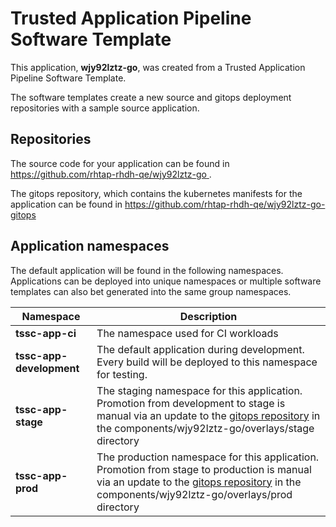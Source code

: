 # Trusted Application Pipeline Software Template

This application, **wjy92lztz-go**, was created from a Trusted Application Pipeline Software Template.

The software templates create a new source and gitops deployment repositories with a sample source application. 

## Repositories

The source code for your application can be found in [https://github.com/rhtap-rhdh-qe/wjy92lztz-go ](https://github.com/rhtap-rhdh-qe/wjy92lztz-go ).
 
The gitops repository, which contains the kubernetes manifests for the application can be found in 
[https://github.com/rhtap-rhdh-qe/wjy92lztz-go-gitops ](https://github.com/rhtap-rhdh-qe/wjy92lztz-go-gitops ) 

## Application namespaces 

The default application will be found in the following namespaces. Applications can be deployed into unique namespaces or multiple software templates can also bet generated into the same group namespaces.  

|  Namespace   |  Description   |  
| -------- | -------- |
| **tssc-app-ci** | The namespace used for CI workloads |
| **tssc-app-development** | The default application during development. Every build will be deployed to this namespace for testing. |
| **tssc-app-stage** | The staging namespace for this application. Promotion from development to stage is manual via an update to the [gitops repository](https://github.com/rhtap-rhdh-qe/wjy92lztz-go-gitops ) in the components/wjy92lztz-go/overlays/stage directory |
| **tssc-app-prod** | The production namespace for this application. Promotion from stage to production is manual via an update to the [gitops repository](https://github.com/rhtap-rhdh-qe/wjy92lztz-go-gitops ) in the components/wjy92lztz-go/overlays/prod directory |